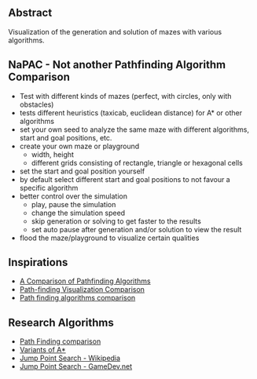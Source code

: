 ## Abstract
Visualization of the generation and solution of mazes with various algorithms.

## NaPAC - Not another Pathfinding Algorithm Comparison

* Test with different kinds of mazes (perfect, with circles, only with obstacles)
* tests different heuristics (taxicab, euclidean distance) for A* or other algorithms
* set your own seed to analyze the same maze with different algorithms, start and goal positions, etc.
* create your own maze or playground
  * width, height
  * different grids consisting of rectangle, triangle or hexagonal cells
* set the start and goal position yourself
* by default select different start and goal positions to not favour a specific algorithm
* better control over the simulation
  * play, pause the simulation
  * change the simulation speed
  * skip generation or solving to get faster to the results
  * set auto pause after generation and/or solution to view the result
* flood the maze/playground to visualize certain qualities

## Inspirations
* [A Comparison of Pathfinding Algorithms](https://www.youtube.com/watch?v=GC-nBgi9r0U)
* [Path-finding Visualization Comparison](https://www.youtube.com/watch?v=aW9kZcJx64o)
* [Path finding algorithms comparison](https://www.youtube.com/watch?v=-bdFEaNeZMM)

## Research Algorithms
* [Path Finding comparison](https://www.youtube.com/watch?v=tW1V2Xhabe8)
* [Variants of A*](https://en.wikipedia.org/wiki/A*_search_algorithm)
* [Jump Point Search - Wikipedia](https://en.wikipedia.org/wiki/Jump_point_search)
* [Jump Point Search - GameDev.net](https://www.gamedev.net/tutorials/programming/artificial-intelligence/jump-point-search-fast-a-pathfinding-for-uniform-cost-grids-r4220/)